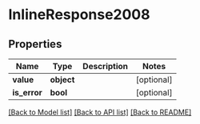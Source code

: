 # InlineResponse2008

## Properties
Name | Type | Description | Notes
------------ | ------------- | ------------- | -------------
**value** | **object** |  | [optional] 
**is_error** | **bool** |  | [optional] 

[[Back to Model list]](../README.md#documentation-for-models) [[Back to API list]](../README.md#documentation-for-api-endpoints) [[Back to README]](../README.md)

